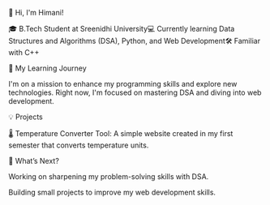 👋 Hi, I'm Himani!

🎓 B.Tech Student at Sreenidhi University💻 Currently learning Data Structures and Algorithms (DSA), Python, and Web Development🛠️ Familiar with C++

🌱 My Learning Journey

I'm on a mission to enhance my programming skills and explore new technologies. Right now, I'm focused on mastering DSA and diving into web development.

💡 Projects

🌡️ Temperature Converter Tool: A simple website created in my first semester that converts temperature units.

🚀 What’s Next?

Working on sharpening my problem-solving skills with DSA.

Building small projects to improve my web development skills.
